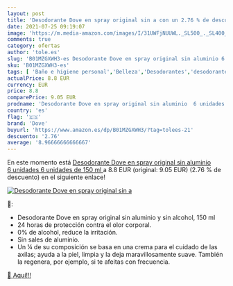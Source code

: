 ```yaml
---
layout: post
title: 'Desodorante Dove en spray original sin a con un 2.76 % de descuento'
date: 2021-07-25 09:19:07
image: 'https://m.media-amazon.com/images/I/31UWFjNUUWL._SL500_._SL400_.jpg'
comments: true
category: ofertas
author: 'tole.es'
slug: 'B01MZGXWH3-es Desodorante Dove en spray original sin aluminio 6 unidades...'
sku: 'B01MZGXWH3-es'
tags: [ 'Baño e higiene personal','Belleza','Desodorantes','desodorante','dove', ]
actualPrice: 8.8 EUR
currency: EUR
price: 8.8
comparePrice: 9.05 EUR
prodname: 'Desodorante Dove en spray original sin aluminio  6 unidades  6 unidades de 150 ml '
country: 'es'
flag: '🇪🇸'
brand: 'Dove'
buyurl: 'https://www.amazon.es/dp/B01MZGXWH3/?tag=tolees-21'
descuento: '2.76'
average: '8.96666666666667'
---
```


En este momento está [Desodorante Dove en spray original sin aluminio  6 unidades  6 unidades de 150 ml ](https://www.amazon.es/dp/B01MZGXWH3/?tag=tolees-21) a 8.8 EUR (original: 9.05 EUR) (2.76 %  de descuento) en el siguiente enlace!

[![Desodorante Dove en spray original sin a](https://m.media-amazon.com/images/I/31UWFjNUUWL._SL500_._SL400_.jpg)](https://www.amazon.es/dp/B01MZGXWH3/?tag=tolees-21)

🔎:

- Desodorante Dove en spray original sin aluminio y sin alcohol, 150 ml
- 24 horas de protección contra el olor corporal.
- 0% de alcohol, reduce la irritación.
- Sin sales de aluminio.
- Un ¼ de su composición se basa en una crema para el cuidado de las axilas; ayuda a la piel, limpia y la deja maravillosamente suave. También la regenera, por ejemplo, si te afeitas con frecuencia.

[🛒 Aquí!!!](https://www.amazon.es/dp/B01MZGXWH3/?tag=tolees-21)
